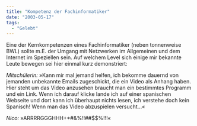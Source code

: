 ```yaml
---
title: "Kompetenz der Fachinformatiker"
date: "2003-05-17"
tags:
  - "Gelebt"
---
```


Eine der Kernkompetenzen eines Fachinformatiker (neben tonnenweise BWL) sollte m.E. der Umgang mit Netzwerken im Allgemeinen und dem Internet im Speziellen sein. Auf welchem Level sich einige mir bekannte Leute bewegen sei hier einmal kurz demonstriert:

_Mitschülerin:_ »Kann mir mal jemand helfen, ich bekomme dauernd von jemanden unbekannte Emails zugeschickt, die ein Video als Anhang haben. Hier steht um das Video anzusehen braucht man ein bestimmtes Programm und ein Link. Wenn ich darauf klicke lande ich auf einer spanischen Webseite und dort kann ich überhaupt nichts lesen, ich verstehe doch kein Spanisch! Wenn man das Video abzuspielen versucht…«

_Nico:_ »ARRRRGGGHHH+\*#&%!!##$$%!!!«

